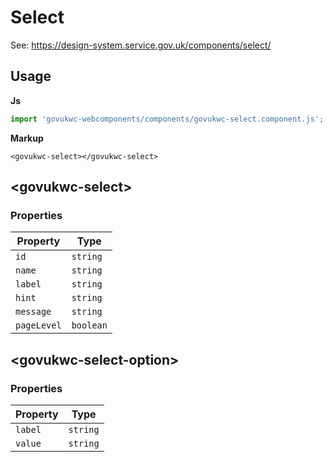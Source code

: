 # Select

See: https://design-system.service.gov.uk/components/select/

## Usage

**Js**

```javascript
import 'govukwc-webcomponents/components/govukwc-select.component.js';
```

**Markup**

```markup
<govukwc-select></govukwc-select>
```

## &lt;govukwc-select&gt;

### Properties

| Property  |  Type     |
|-----------|-----------|
| `id` | `string` |
| `name` | `string` |
| `label` | `string` |
| `hint` | `string` |
| `message` | `string` |
| `pageLevel` | `boolean` |

## &lt;govukwc-select-option&gt;

### Properties

| Property  |  Type     |
|-----------|-----------|
| `label` | `string` |
| `value` | `string` |

